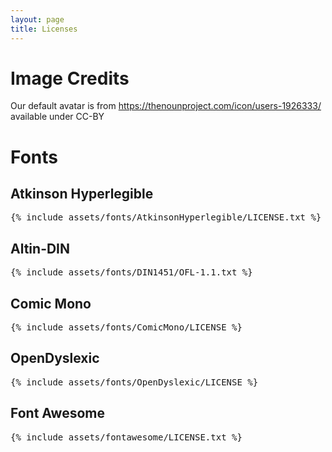 ```yaml
---
layout: page
title: Licenses
---
```


# Image Credits

Our default avatar is from https://thenounproject.com/icon/users-1926333/ available under CC-BY

# Fonts

## Atkinson Hyperlegible

<pre>
{% include assets/fonts/AtkinsonHyperlegible/LICENSE.txt %}
</pre>

## Altin-DIN

<pre>
{% include assets/fonts/DIN1451/OFL-1.1.txt %}
</pre>

## Comic Mono

<pre>
{% include assets/fonts/ComicMono/LICENSE %}
</pre>

## OpenDyslexic

<pre>
{% include assets/fonts/OpenDyslexic/LICENSE %}
</pre>

## Font Awesome

<pre>
{% include assets/fontawesome/LICENSE.txt %}
</pre>
